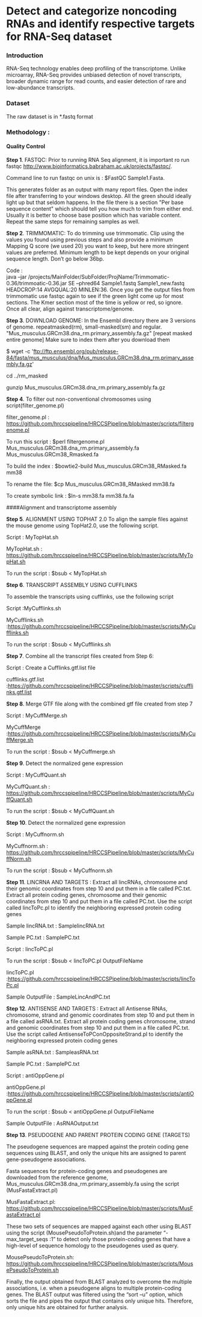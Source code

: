 # Detect and categorize noncoding RNAs and identify respective targets for RNA-Seq dataset
### Introduction
RNA-Seq technology enables deep profiling of the transcriptome. Unlike microarray, RNA-Seq provides unbiased detection of novel transcripts, broader dynamic range for read counts, and easier detection of rare and low-abundance transcripts.
### Dataset
The raw dataset is in *.fastq format

### Methodology :

#### Quality Control
**Step 1**.	FASTQC: Prior to running RNA Seq alignment, it is important ro run fastqc http://www.bioinformatics.babraham.ac.uk/projects/fastqc/. 

Command line to run fastqc on unix is : $FastQC Sample1.Fasta. 

This generates folder as an output with many report files. Open the index file after transferring to your windows desktop. All the green should ideally light up but that seldom happens. In the file there is a section "Per base sequence content" which should tell you how much to trim from either end. Usually it is better to choose base position which has variable content. Repeat the same steps for remaining samples as well.

**Step 2**.	TRIMMOMATIC: To do trimming use trimmomatic. Clip using the values you found using previous steps and also provide a minimum Mapping Q score (we used 20) you want to keep, but here more stringent values are preferred. Minimum length to be kept depends on your original sequence length. Don’t go below 36bp.

Code :  
java –jar  /projects/MainFolder/SubFolder/ProjName/Trimmomatic-0.36/trimmoatic-0.36.jar SE –phred64 Sample1.fastq Sample1_new.fastq HEADCROP:14 AVGQUAL:20 MINLEN:36.  Once you get the output files from trimmomatic use fastqc again to see if the green light come up for most sections. The Kmer section most of the time is yellow or red, so ignore. Once all clear, align against transcriptome/genome.

**Step 3**.	DOWNLOAD GENOME: In the Ensembl directory there are 3 versions of genome. repeatmasked(rm), small-masked(sm) and regular. 
"Mus_musculus.GRCm38.dna_rm.primary_assembly.fa.gz" [repeat masked entire genome]
Make sure to index them after you download them

$ wget -c 'ftp://ftp.ensembl.org/pub/release-84/fasta/mus_musculus/dna/Mus_musculus.GRCm38.dna_rm.primary_assembly.fa.gz'

cd ../rm_masked

gunzip Mus_musculus.GRCm38.dna_rm.primary_assembly.fa.gz

**Step 4**.	To filter out non-conventional chromosomes using script(filter_genome.pl)

filter_genome.pl : https://github.com/hrccspipeline/HRCCSPipeline/blob/master/scripts/filtergenome.pl

To run this script : $perl filtergenome.pl Mus_musculus.GRCm38.dna_rm.primary_assembly.fa Mus_musculus.GRCm38_Rmasked.fa

To build the index : $bowtie2-build Mus_musculus.GRCm38_RMasked.fa mm38

To rename the file: $cp Mus_musculus.GRCm38_RMasked mm38.fa

To create symbolic link : $ln-s mm38.fa mm38.fa.fa


####Alignment and transcriptome assembly

**Step 5**.	ALIGNMENT USING TOPHAT 2.0
To align the sample files against the mouse genome using TopHat2.0, use the following script.

Script : MyTopHat.sh

MyTopHat.sh : https://github.com/hrccspipeline/HRCCSPipeline/blob/master/scripts/MyTopHat.sh

To run the script : $bsub < MyTopHat.sh

**Step 6**.	TRANSCRIPT ASSEMBLY USING CUFFLINKS

To assemble the transcripts using cufflinks, use the following script

Script :MyCufflinks.sh

MyCufflinks.sh :https://github.com/hrccspipeline/HRCCSPipeline/blob/master/scripts/MyCufflinks.sh

To run the script : $bsub < MyCufflinks.sh

**Step 7**.	Combine all the transcript files created from Step 6:

Script : Create a Cufflinks.gtf.list file

cufflinks.gtf.list :https://github.com/hrccspipeline/HRCCSPipeline/blob/master/scripts/cufflinks.gtf.list

**Step 8**.	Merge GTF file along with the combined gtf file created from step 7

Script : MyCuffMerge.sh

MyCuffMerge :https://github.com/hrccspipeline/HRCCSPipeline/blob/master/scripts/MyCuffMerge.sh

To run the script : $bsub < MyCuffmerge.sh

**Step 9**.	Detect the normalized gene expression

Script : MyCuffQuant.sh

MyCuffQuant.sh : https://github.com/hrccspipeline/HRCCSPipeline/blob/master/scripts/MyCuffQuant.sh

To run the script : $bsub < MyCuffQuant.sh

**Step 10**.	Detect the normalized gene expression

Script : MyCuffnorm.sh

MyCuffnorm.sh : https://github.com/hrccspipeline/HRCCSPipeline/blob/master/scripts/MyCuffNorm.sh

To run the script : $bsub < MyCuffnorm.sh

**Step 11**.	LINCRNA AND TARGETS : Extract all lincRNAs, chromosome and their genomic coordinates from step 10 and put them in a file called PC.txt. Extract all protein coding genes, chromosome and their genomic coordinates from step 10 and put them in a file called PC.txt. Use the script called lincToPc.pl to identify the neighboring expressed protein coding genes

Sample lincRNA.txt : SamplelincRNA.txt

Sample PC.txt : SamplePC.txt

Script : lincToPC.pl

To run the script : $bsub < lincToPC.pl OutputFileName

lincToPC.pl :https://github.com/hrccspipeline/HRCCSPipeline/blob/master/scripts/lincToPc.pl

Sample OutputFile : SampleLincAndPC.txt

**Step 12**.	ANTISENSE AND TARGETS : Extract all Antisense RNAs, chromosome, strand and genomic coordinates from step 10 and put them in a file called asRNA.txt. Extract all protein coding genes chromosome, strand and genomic coordinates from step 10 and put them in a file called PC.txt. Use the script called AntisenseToPConOppositeStrand.pl to identify the neighboring expressed protein coding genes

Sample asRNA.txt : SampleasRNA.txt

Sample PC.txt : SamplePC.txt

Script : antiOppGene.pl

antiOppGene.pl :https://github.com/hrccspipeline/HRCCSPipeline/blob/master/scripts/antiOppGene.pl


To run the script : $bsub < antiOppGene.pl  OutputFileName

Sample OutputFile : AsRNAOutput.txt

**Step 13**.	PSEUDOGENE AND PARENT PROTEIN CODING GENE (TARGETS)

The pseudogene sequences are mapped against the protein coding gene sequences using BLAST, and only the unique hits are  assigned to parent gene-pseudogene associations. 

Fasta sequences for protein-coding genes and pseudogenes are downloaded from the reference genome, Mus_musculus.GRCm38.dna_rm.primary_assembly.fa using the script (MusFastaExtract.pl)

MusFastaExtract.pl: https://github.com/hrccspipeline/HRCCSPipeline/blob/master/scripts/MusFastaExtract.pl

These two sets of sequences are mapped against each other using BLAST using the script (MousePseudoToProtein.sh)and the parameter “-max_target_seqs :1” to detect only those protein-coding genes that have a high-level of sequence homology to the pseudogenes used as query. 

MousePseudoToProtein.sh: https://github.com/hrccspipeline/HRCCSPipeline/blob/master/scripts/MousePseudoToProtein.sh

Finally, the output obtained from BLAST analyzed to overcome the multiple associations, i.e. when a pseudogene aligns to multiple protein-coding genes. The BLAST output was filtered using the “sort –u” option, which sorts the file and pipes the output that contains only unique hits. Therefore, only unique hits are obtained for further analysis.

